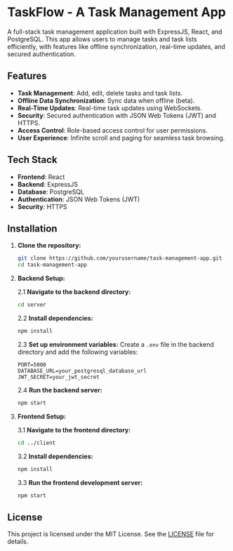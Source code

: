 # TaskFlow - A Task Management App

A full-stack task management application built with ExpressJS, React, and PostgreSQL. This app allows users to manage tasks and task lists efficiently, with features like offline synchronization, real-time updates, and secured authentication.

## Features

- **Task Management**: Add, edit, delete tasks and task lists.
- **Offline Data Synchronization**: Sync data when offline (beta).
- **Real-Time Updates**: Real-time task updates using WebSockets.
- **Security**: Secured authentication with JSON Web Tokens (JWT) and HTTPS.
- **Access Control**: Role-based access control for user permissions.
- **User Experience**: Infinite scroll and paging for seamless task browsing.

## Tech Stack

- **Frontend**: React
- **Backend**: ExpressJS
- **Database**: PostgreSQL
- **Authentication**: JSON Web Tokens (JWT)
- **Security**: HTTPS

## Installation

1. **Clone the repository:**
    ```sh
    git clone https://github.com/yourusername/task-management-app.git
    cd task-management-app
    ```

2. **Backend Setup:**

    2.1 **Navigate to the backend directory:**
    ```sh
    cd server
    ```

    2.2 **Install dependencies:**
    ```sh
    npm install
    ```

    2.3 **Set up environment variables:**
    Create a `.env` file in the backend directory and add the following variables:
    ```env
    PORT=5000
    DATABASE_URL=your_postgresql_database_url
    JWT_SECRET=your_jwt_secret
    ```

    2.4 **Run the backend server:**
    ```sh
    npm start
    ```

3. **Frontend Setup:**

    3.1 **Navigate to the frontend directory:**
    ```sh
    cd ../client
    ```

    3.2 **Install dependencies:**
    ```sh
    npm install
    ```

    3.3 **Run the frontend development server:**
    ```sh
    npm start
    ```

## License

This project is licensed under the MIT License. See the [LICENSE](LICENSE) file for details.
